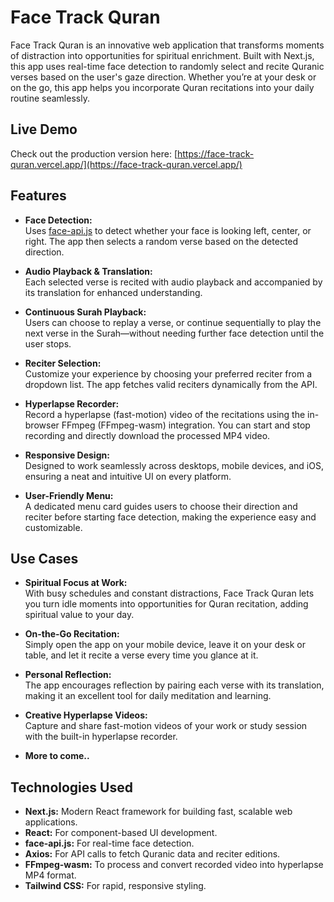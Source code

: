 # Face Track Quran

Face Track Quran is an innovative web application that transforms moments of distraction into opportunities for spiritual enrichment. Built with Next.js, this app uses real-time face detection to randomly select and recite Quranic verses based on the user's gaze direction. Whether you’re at your desk or on the go, this app helps you incorporate Quran recitations into your daily routine seamlessly.

## Live Demo

Check out the production version here: [https://face-track-quran.vercel.app/](https://face-track-quran.vercel.app/)

## Features

- **Face Detection:**  
  Uses [face-api.js](https://github.com/justadudewhohacks/face-api.js) to detect whether your face is looking left, center, or right. The app then selects a random verse based on the detected direction.

- **Audio Playback & Translation:**  
  Each selected verse is recited with audio playback and accompanied by its translation for enhanced understanding.

- **Continuous Surah Playback:**  
  Users can choose to replay a verse, or continue sequentially to play the next verse in the Surah—without needing further face detection until the user stops.

- **Reciter Selection:**  
  Customize your experience by choosing your preferred reciter from a dropdown list. The app fetches valid reciters dynamically from the API.

- **Hyperlapse Recorder:**  
  Record a hyperlapse (fast-motion) video of the recitations using the in-browser FFmpeg (FFmpeg-wasm) integration. You can start and stop recording and directly download the processed MP4 video.

- **Responsive Design:**  
  Designed to work seamlessly across desktops, mobile devices, and iOS, ensuring a neat and intuitive UI on every platform.

- **User-Friendly Menu:**  
  A dedicated menu card guides users to choose their direction and reciter before starting face detection, making the experience easy and customizable.

## Use Cases

- **Spiritual Focus at Work:**  
  With busy schedules and constant distractions, Face Track Quran lets you turn idle moments into opportunities for Quran recitation, adding spiritual value to your day.

- **On-the-Go Recitation:**  
  Simply open the app on your mobile device, leave it on your desk or table, and let it recite a verse every time you glance at it.

- **Personal Reflection:**  
  The app encourages reflection by pairing each verse with its translation, making it an excellent tool for daily meditation and learning.

- **Creative Hyperlapse Videos:**  
  Capture and share fast-motion videos of your work or study session with the built-in hyperlapse recorder.

- **More to come..**

## Technologies Used

- **Next.js:** Modern React framework for building fast, scalable web applications.
- **React:** For component-based UI development.
- **face-api.js:** For real-time face detection.
- **Axios:** For API calls to fetch Quranic data and reciter editions.
- **FFmpeg-wasm:** To process and convert recorded video into hyperlapse MP4 format.
- **Tailwind CSS:** For rapid, responsive styling.
